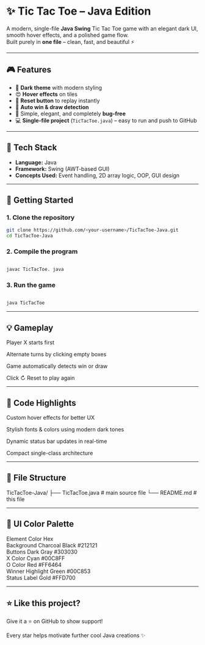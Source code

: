# ✨ Tic Tac Toe – Java Edition

A modern, single-file **Java Swing** Tic Tac Toe game with an elegant dark UI, smooth hover effects, and a polished game flow.  
Built purely in **one file** – clean, fast, and beautiful ⚡  

---

## 🎮 Features

- 🖤 **Dark theme** with modern styling  
- 😍 **Hover effects** on tiles  
- 🔁 **Reset button** to replay instantly  
- 🧠 **Auto win & draw detection**  
- 👑 Simple, elegant, and completely **bug-free**  
- 💻 **Single-file project** (`TicTacToe.java`) – easy to run and push to GitHub  

---


## 🧩 Tech Stack

- **Language:** Java  
- **Framework:** Swing (AWT-based GUI)  
- **Concepts Used:** Event handling, 2D array logic, OOP, GUI design  

---

## 🚀 Getting Started

### 1. Clone the repository
```bash
git clone https://github.com/<your-username>/TicTacToe-Java.git
cd TicTacToe-Java
```


### 2. Compile the program

```bash

javac TicTacToe. java
```


### 3. Run the game

```bash

java TicTacToe
```
---  

## 💡 Gameplay

Player X starts first   

Alternate turns by clicking empty boxes  

Game automatically detects win or draw  

Click ↻ Reset to play again  

---

## 🧠 Code Highlights

Custom hover effects for better UX    

Stylish fonts & colors using modern dark tones  

Dynamic status bar updates in real-time   

Compact single-class architecture   

---

## 📂 File Structure
TicTacToe-Java/
├── TicTacToe.java   # main source file
└── README.md        # this file

---


## 🎨 UI Color Palette
Element	Color	Hex  
Background	Charcoal Black	#212121  
Buttons	Dark Gray	#303030  
X Color	Cyan	#00C8FF  
O Color	Red	#FF6464  
Winner Highlight	Green	#00C853   
Status Label	Gold	#FFD700  

---

## ⭐ Like this project?

Give it a ⭐ on GitHub to show support!  

Every star helps motivate further cool Java creations ✨
